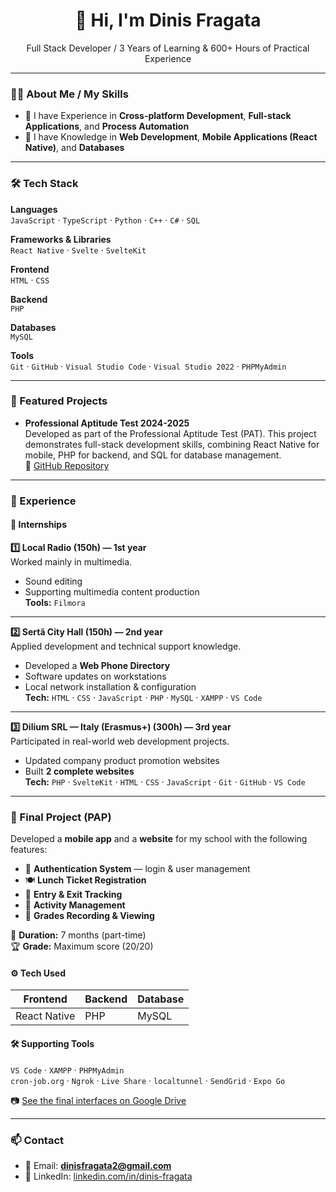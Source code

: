 <h1 align="center">👋 Hi, I'm Dinis Fragata</h1>

<p align="center">
  Full Stack Developer / 3 Years of Learning & 600+ Hours of Practical Experience
</p>

---

### 🧑‍💻 About Me / My Skills
- 🎯 I have Experience in **Cross-platform Development**, **Full-stack Applications**, and **Process Automation**  
- 🧠 I have Knowledge in **Web Development**, **Mobile Applications (React Native)**, and **Databases**  

---

### 🛠️ Tech Stack

**Languages**  
`JavaScript` · `TypeScript` · `Python` · `C++` · `C#` · `SQL`

**Frameworks & Libraries**  
`React Native` · `Svelte` · `SvelteKit`

**Frontend**  
`HTML` · `CSS`

**Backend**  
`PHP`

**Databases**  
`MySQL`

**Tools**  
`Git` · `GitHub` · `Visual Studio Code` · `Visual Studio 2022` · `PHPMyAdmin`

---

### 📌 Featured Projects

- **Professional Aptitude Test 2024-2025**  
  Developed as part of the Professional Aptitude Test (PAT). This project demonstrates full-stack development skills, combining React Native for mobile, PHP for backend, and SQL for database management.  
  🔗 [GitHub Repository](https://github.com/DinisFragata292204/Professional-Aptitude-Test-2024-2025)

---

### 🧭 Experience

#### 📌 Internships

**1️⃣ Local Radio (150h) — 1st year**  
Worked mainly in multimedia.  
- Sound editing  
- Supporting multimedia content production  
**Tools:** `Filmora`

---

**2️⃣ Sertã City Hall (150h) — 2nd year**  
Applied development and technical support knowledge.  
- Developed a **Web Phone Directory**  
- Software updates on workstations  
- Local network installation & configuration  
**Tech:** `HTML` · `CSS` · `JavaScript` · `PHP` · `MySQL` · `XAMPP` · `VS Code`

---

**3️⃣ Dilium SRL — Italy (Erasmus+) (300h) — 3rd year**  
Participated in real-world web development projects.  
- Updated company product promotion websites  
- Built **2 complete websites**  
**Tech:** `PHP` · `SvelteKit` · `HTML` · `CSS` · `JavaScript` · `Git` · `GitHub` · `VS Code`

---

### 📱 Final Project (PAP)

Developed a **mobile app** and a **website** for my school with the following features:  
- 🔐 **Authentication System** — login & user management  
- 🍽️ **Lunch Ticket Registration**  
- 🚪 **Entry & Exit Tracking**  
- 📅 **Activity Management**  
- 📝 **Grades Recording & Viewing**  

📌 **Duration:** 7 months (part-time)  
🏆 **Grade:** Maximum score (20/20)  

#### ⚙️ Tech Used
| **Frontend**   | **Backend** | **Database** |
|----------------|-------------|--------------|
| React Native   | PHP         | MySQL        |

#### 🛠️ Supporting Tools
`VS Code` · `XAMPP` · `PHPMyAdmin`  
`cron-job.org` · `Ngrok` · `Live Share` · `localtunnel` · `SendGrid` · `Expo Go`

📷 [See the final interfaces on Google Drive](https://drive.google.com/drive/folders/1JynohSephgTuHeBbBipc3T81ufNdVewT?usp=drive_link)

---

### 📫 Contact
- 📧 Email: **dinisfragata2@gmail.com**  
- 💼 LinkedIn: [linkedin.com/in/dinis-fragata](https://www.linkedin.com/in/dinis-fragata/)
